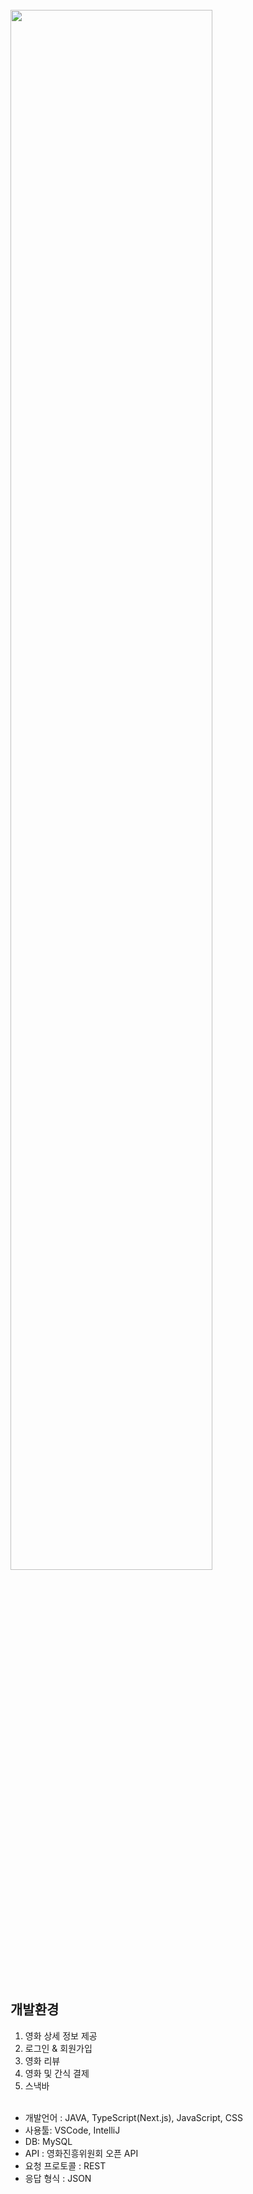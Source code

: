 <br>
<img src="https://github.com/user-attachments/assets/e721a903-0c1c-4387-abc2-9371971240d0" width="80%"/>
<br>
<br>



<br>

## 개발환경
1) 영화 상세 정보 제공
2) 로그인 & 회원가입
3) 영화 리뷰
4) 영화 및 간식 결제
5) 스낵바
<br><br>

- 개발언어 :  JAVA, TypeScript(Next.js), JavaScript, CSS <br>
- 사용툴: VSCode, IntelliJ<br>
- DB: MySQL <br>
- API : 영화진흥위원회 오픈 API<br>
- 요청 프로토콜 : REST<br>
- 응답 형식 : JSON<br>
<br>


<br>
